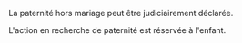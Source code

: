  
 La paternité hors mariage peut être judiciairement déclarée.  

  
 L'action en recherche de paternité est réservée à l'enfant.  
